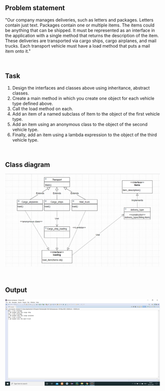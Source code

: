 ## Problem statement

"Our company manages deliveries, such as letters and packages. Letters contain just text. Packages contain one or multiple items. The items could be anything that can be shipped. 
It must be represented as an interface in the application with a single method that returns the description of the item. These deliveries are transported via cargo ships, cargo 
airplanes, and mail trucks. Each transport vehicle must have a load method that puts a mail item onto it."

<br/>

## Task
1. Design the interfaces and classes above using inheritance, abstract classes.
2. Create a main method in which you create one object for each vehicle type defined above.
3. Call the load method on each.
4. Add an item of a named subclass of Item to the object of the first vehicle type.
5. Add an item using an anonymous class to the object of the second vehicle type.
6. Finally, add an item using a lambda expression to the object of the third vehicle type.

<br/>

## Class diagram

![](IMAGES/Class_diagram.png)

<br/>

## Output

![](IMAGES/output.png)
